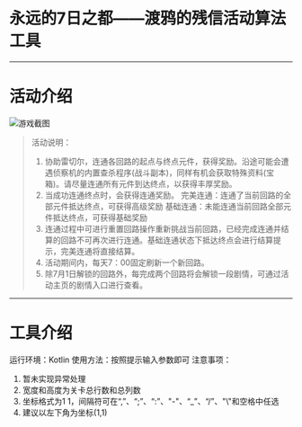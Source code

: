 # 永远的7日之都——渡鸦的残信活动算法工具
***
# 活动介绍
![游戏截图](https://i0.hdslb.com/bfs/article/6cf968e58d4d3604b39291a66ee5c610284f469e.jpg@1320w_642h.webp)
> 活动说明：
> 1. 协助雷切尔，连通各回路的起点与终点元件，获得奖励。沿途可能会遭遇侦察机的内置查杀程序(战斗副本)，同样有机会获取特殊资料(宝箱)。请尽量连通所有元件到达终点，以获得丰厚奖励。
> 2. 当成功连通终点时，会获得连通奖励。
> 完美连通：连通了当前回路的全部元件抵达终点，可获得高级奖励
> 基础连通：未能连通当前回路全部元件抵达终点，可获得基础奖励
> 3. 连通过程中可进行重置回路操作重新挑战当前回路，已经完成连通并结算的回路不可再次进行连通。基础连通状态下抵达终点会进行结算提示，完美连通将直接结算。
> 4. 活动期间内，每天7：00固定刷新一个新回路。
> 5. 除7月1日解锁的回路外，每完成两个回路将会解锁一段剧情，可通过活动主页的剧情入口进行查看。
***
# 工具介绍
运行环境：Kotlin
使用方法：按照提示输入参数即可
注意事项：
1. 暂未实现异常处理
2. 宽度和高度为关卡总行数和总列数
3. 坐标格式为1 1，间隔符可在“,”、“;”、“:”、"-"、“\_”、“/”、"\\"和空格中任选
4. 建议以左下角为坐标(1,1)